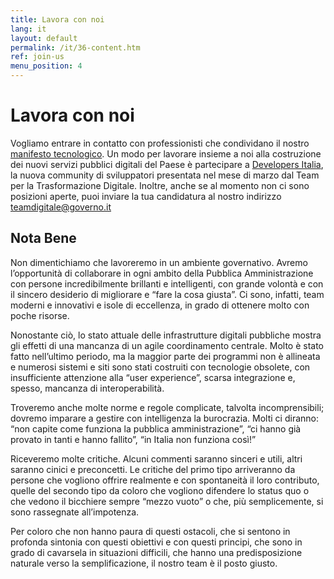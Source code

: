 ```yaml
---
title: Lavora con noi
lang: it
layout: default
permalink: /it/36-content.htm
ref: join-us
menu_position: 4
---
```

# Lavora con noi

Vogliamo entrare in contatto con professionisti che condividano il nostro [manifesto tecnologico](https://teamdigitale.governo.it/it/1-content.htm). Un modo per lavorare insieme a noi alla costruzione dei nuovi servizi pubblici digitali del Paese è partecipare a [Developers Italia](https://developers.italia.it/), la nuova community di sviluppatori presentata nel mese di marzo dal Team per la Trasformazione Digitale. Inoltre, anche se al momento non ci sono posizioni aperte, puoi inviare la tua candidatura al nostro indirizzo teamdigitale@governo.it

## Nota Bene

Non dimentichiamo che lavoreremo in un ambiente governativo. Avremo l’opportunità di collaborare  in ogni ambito della Pubblica Amministrazione con persone incredibilmente brillanti e intelligenti, con grande volontà e con il sincero desiderio di migliorare e “fare la cosa giusta”. Ci sono, infatti, team moderni e innovativi e isole di eccellenza, in grado di ottenere molto con poche risorse.

Nonostante ciò, lo stato attuale delle infrastrutture digitali pubbliche mostra gli effetti di una mancanza di un agile coordinamento centrale. Molto è stato fatto nell’ultimo periodo, ma la maggior parte dei programmi non è allineata e numerosi sistemi e siti sono stati costruiti con tecnologie obsolete, con insufficiente attenzione alla “user experience”, scarsa integrazione e, spesso, mancanza di interoperabilità.

Troveremo anche molte norme e regole complicate, talvolta incomprensibili; dovremo imparare a gestire con intelligenza la burocrazia. Molti ci diranno: “non capite come funziona la pubblica amministrazione”, “ci hanno già provato in tanti e hanno fallito”, “in Italia non funziona così!”

Riceveremo molte critiche. Alcuni commenti saranno sinceri e utili, altri saranno cinici e preconcetti. Le critiche del primo tipo arriveranno da persone che vogliono offrire realmente e con spontaneità il loro contributo, quelle del secondo tipo da coloro che vogliono difendere lo status quo o che vedono il bicchiere sempre “mezzo vuoto” o che, più semplicemente, si sono rassegnate all’impotenza.

Per coloro che non hanno paura di questi ostacoli, che si sentono in profonda sintonia con questi obiettivi e con questi principi, che sono in grado di cavarsela in situazioni difficili, che hanno una predisposizione naturale verso la semplificazione, il nostro team è il posto giusto.
